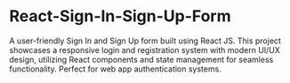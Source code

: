 # React-Sign-In-Sign-Up-Form
A user-friendly Sign In and Sign Up form built using React JS. This project showcases a responsive login and registration system with modern UI/UX design, utilizing React components and state management for seamless functionality. Perfect for web app authentication systems.
